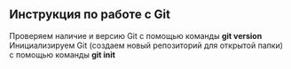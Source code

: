 ## Инструкция по работе с Git

Проверяем наличие и версию Git с помощью команды **git version**
Инициализируем Git (создаем новый репозиторий для открытой папки) с помощью команды **git init**
